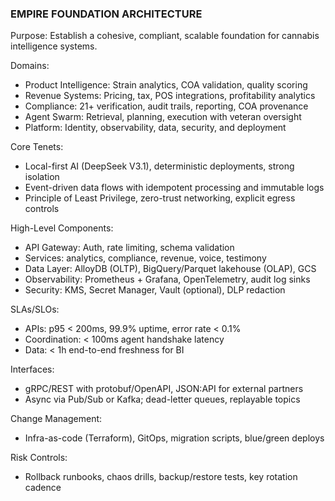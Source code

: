 ### EMPIRE FOUNDATION ARCHITECTURE

Purpose: Establish a cohesive, compliant, scalable foundation for cannabis intelligence systems.

Domains:
- Product Intelligence: Strain analytics, COA validation, quality scoring
- Revenue Systems: Pricing, tax, POS integrations, profitability analytics
- Compliance: 21+ verification, audit trails, reporting, COA provenance
- Agent Swarm: Retrieval, planning, execution with veteran oversight
- Platform: Identity, observability, data, security, and deployment

Core Tenets:
- Local-first AI (DeepSeek V3.1), deterministic deployments, strong isolation
- Event-driven data flows with idempotent processing and immutable logs
- Principle of Least Privilege, zero-trust networking, explicit egress controls

High-Level Components:
- API Gateway: Auth, rate limiting, schema validation
- Services: analytics, compliance, revenue, voice, testimony
- Data Layer: AlloyDB (OLTP), BigQuery/Parquet lakehouse (OLAP), GCS
- Observability: Prometheus + Grafana, OpenTelemetry, audit log sinks
- Security: KMS, Secret Manager, Vault (optional), DLP redaction

SLAs/SLOs:
- APIs: p95 < 200ms, 99.9% uptime, error rate < 0.1%
- Coordination: < 100ms agent handshake latency
- Data: < 1h end-to-end freshness for BI

Interfaces:
- gRPC/REST with protobuf/OpenAPI, JSON:API for external partners
- Async via Pub/Sub or Kafka; dead-letter queues, replayable topics

Change Management:
- Infra-as-code (Terraform), GitOps, migration scripts, blue/green deploys

Risk Controls:
- Rollback runbooks, chaos drills, backup/restore tests, key rotation cadence

